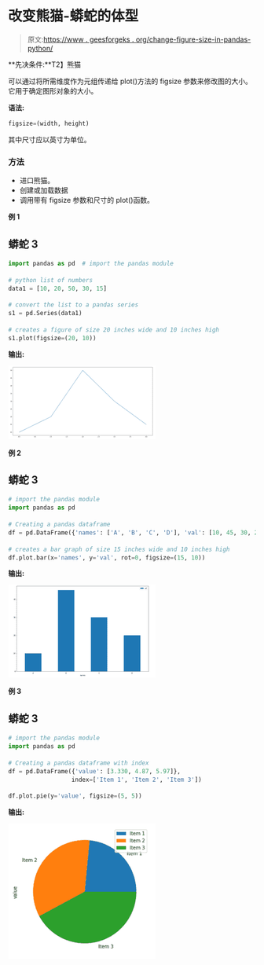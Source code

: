 # 改变熊猫-蟒蛇的体型

> 原文:[https://www . geesforgeks . org/change-figure-size-in-pandas-python/](https://www.geeksforgeeks.org/change-figure-size-in-pandas-python/)

**先决条件:**T2】熊猫

可以通过将所需维度作为元组传递给 plot()方法的 figsize 参数来修改图的大小。它用于确定图形对象的大小。

**语法:**

```py
figsize=(width, height)
```

其中尺寸应以英寸为单位。

### 方法

*   进口熊猫。
*   创建或加载数据
*   调用带有 figsize 参数和尺寸的 plot()函数。

**例 1**

## 蟒蛇 3

```py
import pandas as pd  # import the pandas module

# python list of numbers
data1 = [10, 20, 50, 30, 15]

# convert the list to a pandas series
s1 = pd.Series(data1)  

# creates a figure of size 20 inches wide and 10 inches high
s1.plot(figsize=(20, 10))
```

**输出:**

![](img/8eb714fae8064a400b6cd0b839511cab.png)

**例 2**

## 蟒蛇 3

```py
# import the pandas module
import pandas as pd  

# Creating a pandas dataframe
df = pd.DataFrame({'names': ['A', 'B', 'C', 'D'], 'val': [10, 45, 30, 20]})

# creates a bar graph of size 15 inches wide and 10 inches high
df.plot.bar(x='names', y='val', rot=0, figsize=(15, 10))
```

**输出:**

![](img/83bc0649302e1d1c138f9dce96c537c4.png)

**例 3**

## 蟒蛇 3

```py
# import the pandas module
import pandas as pd

# Creating a pandas dataframe with index
df = pd.DataFrame({'value': [3.330, 4.87, 5.97]},
                  index=['Item 1', 'Item 2', 'Item 3'])

df.plot.pie(y='value', figsize=(5, 5))
```

**输出:**

![](img/500b5d9a188ab6d231fb009eef3f81ae.png)